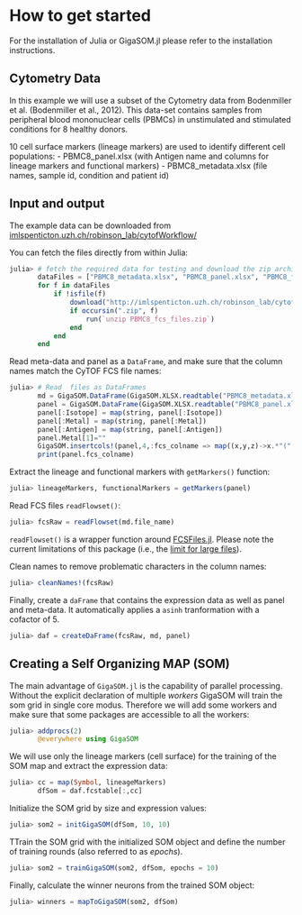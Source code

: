 # How to get started

For the installation of Julia or GigaSOM.jl please refer to the installation instructions.

## Cytometry Data

In this example we will use a subset of the Cytometry data from Bodenmiller et al.
(Bodenmiller et al., 2012). This data-set contains samples from peripheral blood
mononuclear cells (PBMCs) in unstimulated and stimulated conditions for 8 healthy donors.

10 cell surface markers (lineage markers) are used to identify different cell populations:
    - PBMC8_panel.xlsx (with Antigen name and columns for lineage markers and functional markers)
    - PBMC8_metadata.xlsx (file names, sample id, condition and patient id)

## Input and output

The example data can be downloaded from [imlspenticton.uzh.ch/robinson_lab/cytofWorkflow/](http://imlspenticton.uzh.ch/robinson_lab/cytofWorkflow/)

You can fetch the files directly from within Julia:

```julia
julia> # fetch the required data for testing and download the zip archive and unzip it
       dataFiles = ["PBMC8_metadata.xlsx", "PBMC8_panel.xlsx", "PBMC8_fcs_files.zip"]
       for f in dataFiles
           if !isfile(f)
               download("http://imlspenticton.uzh.ch/robinson_lab/cytofWorkflow/"*f, f)
               if occursin(".zip", f)
                   run(`unzip PBMC8_fcs_files.zip`)
               end
           end
       end
```

Read meta-data and panel as a `DataFrame`, and make sure that the column names match the CyTOF
FCS file names:

```julia
julia> # Read  files as DataFrames
       md = GigaSOM.DataFrame(GigaSOM.XLSX.readtable("PBMC8_metadata.xlsx", "Sheet1")...)
       panel = GigaSOM.DataFrame(GigaSOM.XLSX.readtable("PBMC8_panel.xlsx", "Sheet1")...)
       panel[:Isotope] = map(string, panel[:Isotope])
       panel[:Metal] = map(string, panel[:Metal])
       panel[:Antigen] = map(string, panel[:Antigen])
       panel.Metal[1]=""
       GigaSOM.insertcols!(panel,4,:fcs_colname => map((x,y,z)->x.*"(".*y.*z.*")".*"Dd",panel[:Antigen],panel[:Metal],panel[:Isotope]))
       print(panel.fcs_colname)
```

Extract the lineage and functional markers with `getMarkers()` function:

```julia
julia> lineageMarkers, functionalMarkers = getMarkers(panel)
```

Read FCS files `readFlowset()`:

```julia
julia> fcsRaw = readFlowset(md.file_name)
```

`readFlowset()` is a wrapper function around [FCSFiles.jl](https://github.com/tlnagy/FCSFiles.jl). Please note the current limitations
of this package (i.e., the [limit for large files](https://github.com/tlnagy/FCSFiles.jl/blob/master/src/parse.jl#L20)).

Clean names to remove problematic characters in the column names:

```julia
julia> cleanNames!(fcsRaw)
```

Finally, create a `daFrame` that contains the expression data as well as panel
and meta-data. It automatically applies a `asinh` tranformation with a cofactor of 5.

```julia
julia> daf = createDaFrame(fcsRaw, md, panel)
```

## Creating a Self Organizing MAP (SOM)

The main advantage of `GigaSOM.jl` is the capability of parallel processing. Without
the explicit declaration of multiple *workers* GigaSOM will train the som grid in single core
modus. Therefore we will add some workers and make sure that some packages are accessible to
all the workers:

```julia
julia> addprocs(2)
       @everywhere using GigaSOM
```

We will use only the lineage markers (cell surface) for the training of the SOM map
and extract the expression data:

```julia
julia> cc = map(Symbol, lineageMarkers)
       dfSom = daf.fcstable[:,cc]
```

Initialize the SOM grid by size and expression values:

```julia
julia> som2 = initGigaSOM(dfSom, 10, 10)
```

TTrain the SOM grid with the initialized SOM object and define the number of training
rounds (also referred to as *epochs*).

```julia
julia> som2 = trainGigaSOM(som2, dfSom, epochs = 10)
```

Finally, calculate the winner neurons from the trained SOM object:

```julia
julia> winners = mapToGigaSOM(som2, dfSom)
```
